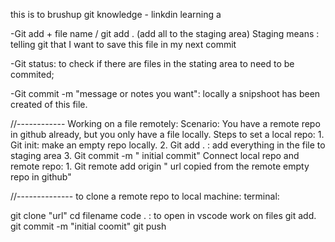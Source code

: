 
this is to brushup git knowledge - linkdin learning 
a

-Git add + file name / git add . (add all to the staging area)
Staging means : telling git that I want to save this file in my next commit

-Git status: to check if there are files in the stating area to need to be commited;

-Git commit -m "message or notes you want": locally a snipshoot has been created of this file.

//------------
Working on a file remotely:
Scenario:
You have a remote repo in github already, but you only have a file locally.
Steps to set a local repo: 
    1. Git init: make an empty repo locally.
    2. Git add . : add everything in the file to staging area
    3. Git commit -m " initial commit"
Connect local repo and remote repo:
    1. Git remote add origin " url copied from the remote empty repo in github"

//--------------
to clone a remote repo to local machine:
terminal:

git clone "url"
cd filename
code . : to open in vscode
work on files
git add.
git commit -m "initial coomit"
git push